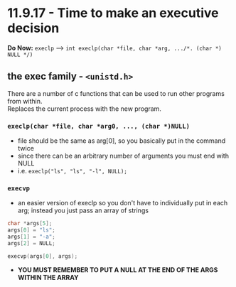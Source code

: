 # 11.9.17 - Time to make an executive decision
**Do Now:** `execlp` --> `int execlp(char *file, char *arg, .../*. (char *) NULL */)`

## the exec family - `<unistd.h>`
There are a number of c functions that can be used to run other programs from within.  
Replaces the current process with the new program.

### `execlp(char *file, char *arg0, ..., (char *)NULL)`
- file should be the same as arg[0], so you basically put in the command twice
- since there can be an arbitrary number of arguments you must end with NULL
- i.e. `execlp("ls", "ls", "-l", NULL);`

### `execvp`
- an easier version of execlp so you don't have to individually put in each arg; instead you just pass an array of strings
```c
char *args[5];
args[0] = "ls";
args[1] = "-a";
args[2] = NULL;

execvp(args[0], args);
```
- **YOU MUST REMEMBER TO PUT A NULL AT THE END OF THE ARGS WITHIN THE ARRAY**
